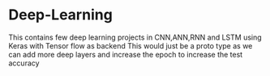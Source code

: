 # Deep-Learning
This contains few deep learning projects in CNN,ANN,RNN and LSTM using Keras with Tensor flow as backend
This would just be a proto type as we can add more deep layers and increase the epoch to increase the test accuracy
